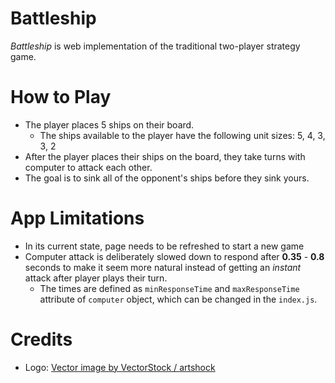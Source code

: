 <!-- @format -->

# Battleship

_Battleship_ is web implementation of the traditional two-player strategy game.

# How to Play

- The player places 5 ships on their board.
  - The ships available to the player have the following unit sizes: 5, 4, 3, 3, 2
- After the player places their ships on the board, they take turns with computer to attack each other.
- The goal is to sink all of the opponent's ships before they sink yours.

# App Limitations

- In its current state, page needs to be refreshed to start a new game
- Computer attack is deliberately slowed down to respond after **0.35** - **0.8** seconds to make it seem more natural instead of getting an _instant_ attack after player plays their turn.
  - The times are defined as `minResponseTime` and `maxResponseTime` attribute of `computer` object, which can be changed in the `index.js`.

# Credits

- Logo: <a href="https://www.vectorstock.com/royalty-free-vector/old-frigate-ship-vector-30378686">Vector image by VectorStock / artshock</a>
